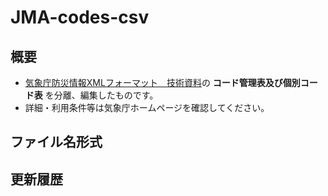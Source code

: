 # JMA-codes-csv

## 概要
- [気象庁防災情報XMLフォーマット　技術資料](https://xml.kishou.go.jp/tec_material.html)の **コード管理表及び個別コード表** を分離、編集したものです。
- 詳細・利用条件等は気象庁ホームページを確認してください。

## ファイル名形式


## 更新履歴
### 